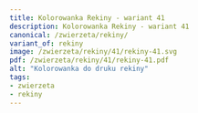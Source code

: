 ```yaml
---
title: Kolorowanka Rekiny - wariant 41
description: Kolorowanka Rekiny - wariant 41
canonical: /zwierzeta/rekiny/
variant_of: rekiny
image: /zwierzeta/rekiny/41/rekiny-41.svg
pdf: /zwierzeta/rekiny/41/rekiny-41.pdf
alt: "Kolorowanka do druku rekiny"
tags:
- zwierzeta
- rekiny
---
```

